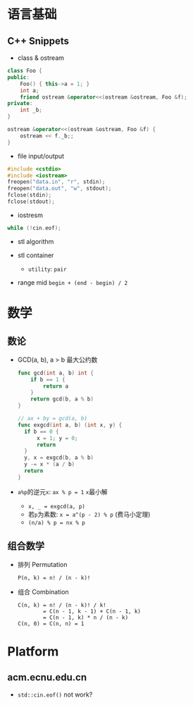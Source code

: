 # 语言基础

## C++ Snippets

* class & ostream

``` c++
class Foo {
public:
    Foo() { this->a = 1; }
    int a;
    friend ostream &operator<<(ostream &ostream, Foo &f);
private:
    int _b;
}

ostream &operator<<(ostream &ostream, Foo &f) {
    ostream << f._b;;
}
```

* file input/output

``` c++
#include <cstdio>
#include <iostream>
freopen("data.in", "r", stdin);
freopen("data.out", "w", stdout);
fclose(stdin);
fclose(stdout);
```

* iostresm

``` c++
while (!cin.eof);
```

* stl algorithm

* stl container
  
  * `utility`: `pair`  

* range mid `begin + (end - begin) / 2`

# 数学

## 数论

* GCD(a, b), a > b 最大公约数

  ``` go
  func gcd(int a, b) int {
      if b == 1 {
          return a
      }
      return gcd(b, a % b)
  }

  // ax + by = gcd(a, b)
  func exgcd(int a, b) (int x, y) {
    if b == 0 {
        x = 1; y = 0;
        return
    }
    y, x = exgcd(b, a % b)
    y -= x * (a / b)
    return
  }
  ```

* `a%p`的逆元`x`: `ax % p = 1` `x`最小解
  * `x, _ = exgcd(a, p)`
  * 若`p`为素数: `x = a^(p - 2) % p` (费马小定理)
  * `(n/a) % p = nx % p`

## 组合数学

* 排列 Permutation
  ```
  P(n, k) = n! / (n - k)!
  ```

* 组合 Combination
  
  ```
  C(n, k) = n! / (n - k)! / k!
          = C(n - 1, k - 1) + C(n - 1, k)
          = C(n - 1, k) * n / (n - k)
  C(n, 0) = C(n, n) = 1
  ```

# Platform

## acm.ecnu.edu.cn

* `std::cin.eof()` not work?